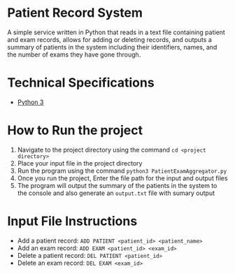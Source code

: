 # Patient Record System
A simple service written in Python that reads in a text file containing patient and exam records, allows for adding or deleting records, and outputs a summary of patients in the system including their identifiers, names, and the number of exams they have gone through.

# Technical Specifications
- [Python 3](https://www.python.org/downloads/)

# How to Run the project
1. Navigate to the project directory using the command `cd <project directory>`
2. Place your input file in the project directory
3. Run the program using the command `python3 PatientExamAggregator.py`
4. Once you run the project, Enter the file path for the input and output files
5. The program will output the summary of the patients in the system to the console and also generate an `output.txt` file with sumary output

# Input File Instructions
- Add a patient record: `ADD PATIENT <patient_id> <patient_name>`
- Add an exam record: `ADD EXAM <patient_id> <exam_id>`
- Delete a patient record: `DEL PATIENT <patient_id>`
- Delete an exam record: `DEL EXAM <exam_id>`
